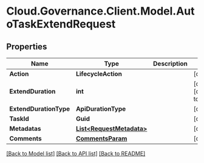# Cloud.Governance.Client.Model.AutoTaskExtendRequest
## Properties

Name | Type | Description | Notes
------------ | ------------- | ------------- | -------------
**Action** | **LifecycleAction** |  | [optional] 
**ExtendDuration** | **int** |  | [optional] [default to 0]
**ExtendDurationType** | **ApiDurationType** |  | [optional] 
**TaskId** | **Guid** |  | [optional] 
**Metadatas** | [**List&lt;RequestMetadata&gt;**](RequestMetadata.md) |  | [optional] 
**Comments** | [**CommentsParam**](CommentsParam.md) |  | [optional] 

[[Back to Model list]](../README.md#documentation-for-models) [[Back to API list]](../README.md#documentation-for-api-endpoints) [[Back to README]](../README.md)

